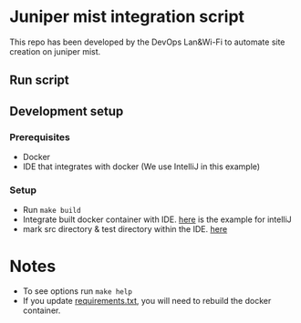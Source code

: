 # Juniper mist integration script

This repo has been developed by the DevOps Lan&Wi-Fi to automate site creation on juniper mist.

## Run script

## Development setup

### Prerequisites

- Docker
- IDE that integrates with docker (We use IntelliJ in this example)

### Setup

- Run `make build`
- Integrate built docker container with IDE. [here](https://www.jetbrains.com/help/idea/configuring-remote-python-sdks.html#2546d02c) is the example for intelliJ
- mark src directory & test directory within the IDE. [here](https://www.jetbrains.com/help/idea/content-roots.html)

# Notes

- To see options run `make help`
- If you update [requirements.txt](src/requirements.txt), you will need to rebuild the docker container.
